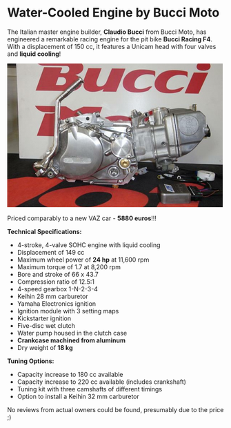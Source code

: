 # Water-Cooled Engine by Bucci Moto

The Italian master engine builder, **Claudio Bucci** from Bucci Moto, has engineered a remarkable racing engine for the pit bike **Bucci Racing F4**. With a displacement of 150 cc, it features a Unicam head with four valves and **liquid cooling**!


![Bucci Moto](../../../static/img/df5849.jpg "Bucci Moto")


Priced comparably to a new VAZ car - **5880 euros**!!!

**Technical Specifications:**

- 4-stroke, 4-valve SOHC engine with liquid cooling
- Displacement of 149 cc
- Maximum wheel power of **24 hp** at 11,600 rpm
- Maximum torque of 1.7 at 8,200 rpm
- Bore and stroke of 66 x 43.7
- Compression ratio of 12.5:1
- 4-speed gearbox 1-N-2-3-4
- Keihin 28 mm carburetor
- Yamaha Electronics ignition
- Ignition module with 3 setting maps
- Kickstarter ignition
- Five-disc wet clutch
- Water pump housed in the clutch case
- **Crankcase machined from aluminum**
- Dry weight of **18 kg**

**Tuning Options:**

- Capacity increase to 180 cc available
- Capacity increase to 220 cc available (includes crankshaft)
- Tuning kit with three camshafts of different timings
- Option to install a Keihin 32 mm carburetor

No reviews from actual owners could be found, presumably due to the price ;)
